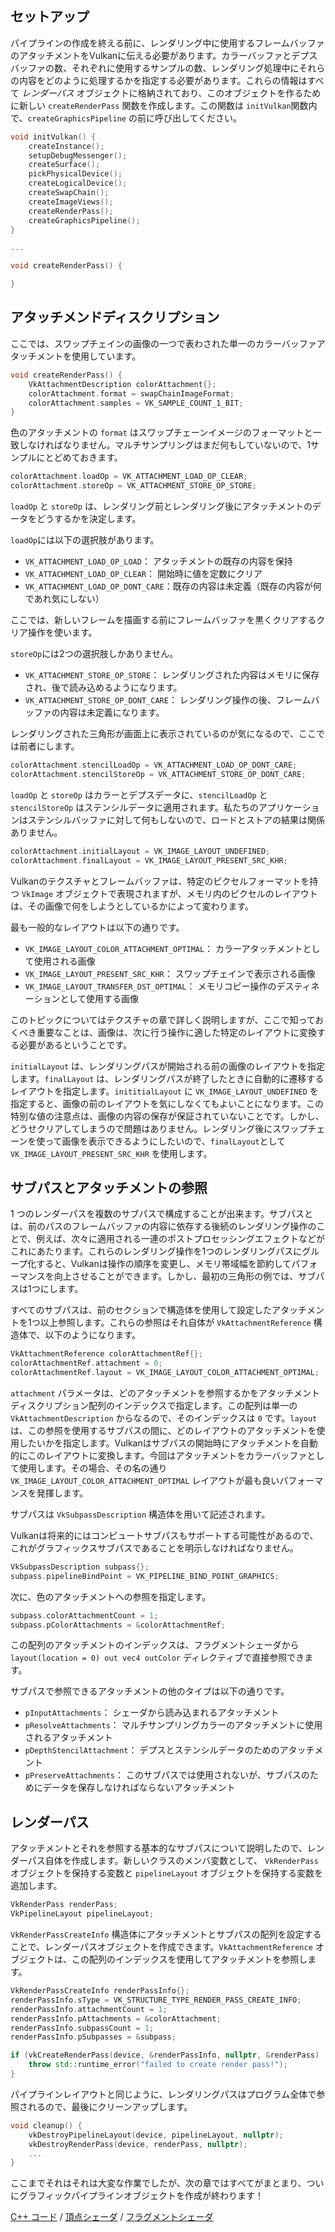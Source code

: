 ## セットアップ

パイプラインの作成を終える前に、レンダリング中に使用するフレームバッファのアタッチメントをVulkanに伝える必要があります。カラーバッファとデプスバッファの数、それぞれに使用するサンプルの数、レンダリング処理中にそれらの内容をどのように処理するかを指定する必要があります。これらの情報はすべて *レンダーパス* オブジェクトに格納されており、このオブジェクトを作るために新しい `createRenderPass` 関数を作成します。この関数は `initVulkan`関数内で、`createGraphicsPipeline` の前に呼び出してください。

```c++
void initVulkan() {
    createInstance();
    setupDebugMessenger();
    createSurface();
    pickPhysicalDevice();
    createLogicalDevice();
    createSwapChain();
    createImageViews();
    createRenderPass();
    createGraphicsPipeline();
}

...

void createRenderPass() {

}
```

## アタッチメンドディスクリプション

ここでは、スワップチェインの画像の一つで表わされた単一のカラーバッファアタッチメントを使用しています。

```c++
void createRenderPass() {
    VkAttachmentDescription colorAttachment{};
    colorAttachment.format = swapChainImageFormat;
    colorAttachment.samples = VK_SAMPLE_COUNT_1_BIT;
}
```

色のアタッチメントの `format` はスワップチェーンイメージのフォーマットと一致しなければなりません。マルチサンプリングはまだ何もしていないので、1サンプルにとどめておきます。

```c++
colorAttachment.loadOp = VK_ATTACHMENT_LOAD_OP_CLEAR;
colorAttachment.storeOp = VK_ATTACHMENT_STORE_OP_STORE;
```

`loadOp` と `storeOp` は、レンダリング前とレンダリング後にアタッチメントのデータをどうするかを決定します。

`loadOp`には以下の選択肢があります。

* `VK_ATTACHMENT_LOAD_OP_LOAD`： アタッチメントの既存の内容を保持
* `VK_ATTACHMENT_LOAD_OP_CLEAR`： 開始時に値を定数にクリア
* `VK_ATTACHMENT_LOAD_OP_DONT_CARE`：既存の内容は未定義（既存の内容が何であれ気にしない）

ここでは、新しいフレームを描画する前にフレームバッファを黒くクリアするクリア操作を使います。

`storeOp`には2つの選択肢しかありません。

* `VK_ATTACHMENT_STORE_OP_STORE`： レンダリングされた内容はメモリに保存され、後で読み込めるようになります。
* `VK_ATTACHMENT_STORE_OP_DONT_CARE`： レンダリング操作の後、フレームバッファの内容は未定義になります。

レンダリングされた三角形が画面上に表示されているのが気になるので、ここでは前者にします。

```c++
colorAttachment.stencilLoadOp = VK_ATTACHMENT_LOAD_OP_DONT_CARE;
colorAttachment.stencilStoreOp = VK_ATTACHMENT_STORE_OP_DONT_CARE;
```

`loadOp` と `storeOp` はカラーとデプスデータに、`stencilLoadOp` と `stencilStoreOp` はステンシルデータに適用されます。私たちのアプリケーションはステンシルバッファに対して何もしないので、ロードとストアの結果は関係ありません。

```c++
colorAttachment.initialLayout = VK_IMAGE_LAYOUT_UNDEFINED;
colorAttachment.finalLayout = VK_IMAGE_LAYOUT_PRESENT_SRC_KHR;
```

Vulkanのテクスチャとフレームバッファは、特定のピクセルフォーマットを持つ `VkImage` オブジェクトで表現されますが、メモリ内のピクセルのレイアウトは、その画像で何をしようとしているかによって変わります。

最も一般的なレイアウトは以下の通りです。

* `VK_IMAGE_LAYOUT_COLOR_ATTACHMENT_OPTIMAL`： カラーアタッチメントとして使用される画像
* `VK_IMAGE_LAYOUT_PRESENT_SRC_KHR`： スワップチェインで表示される画像
* `VK_IMAGE_LAYOUT_TRANSFER_DST_OPTIMAL`： メモリコピー操作のデスティネーションとして使用する画像

このトピックについてはテクスチャの章で詳しく説明しますが、ここで知っておくべき重要なことは、画像は、次に行う操作に適した特定のレイアウトに変換する必要があるということです。

`initialLayout` は、レンダリングパスが開始される前の画像のレイアウトを指定します。`finalLayout` は、レンダリングパスが終了したときに自動的に遷移するレイアウトを指定します。`inititialLayout` に `VK_IMAGE_LAYOUT_UNDEFINED` を指定すると、画像の前のレイアウトを気にしなくてもよいことになります。この特別な値の注意点は、画像の内容の保存が保証されていないことです。しかし、どうせクリアしてしまうので問題はありません。レンダリング後にスワップチェーンを使って画像を表示できるようにしたいので、`finalLayout`として `VK_IMAGE_LAYOUT_PRESENT_SRC_KHR` を使用します。

## サブパスとアタッチメントの参照

1 つのレンダーパスを複数のサブパスで構成することが出来ます。サブパスとは、前のパスのフレームバッファの内容に依存する後続のレンダリング操作のことで、例えば、次々に適用される一連のポストプロセッシングエフェクトなどがこれにあたります。これらのレンダリング操作を1つのレンダリングパスにグループ化すると、Vulkanは操作の順序を変更し、メモリ帯域幅を節約してパフォーマンスを向上させることができます。しかし、最初の三角形の例では、サブパスは1つにします。

すべてのサブパスは、前のセクションで構造体を使用して設定したアタッチメントを1つ以上参照します。これらの参照はそれ自体が `VkAttachmentReference` 構造体で、以下のようになります。

```c++
VkAttachmentReference colorAttachmentRef{};
colorAttachmentRef.attachment = 0;
colorAttachmentRef.layout = VK_IMAGE_LAYOUT_COLOR_ATTACHMENT_OPTIMAL;
```

`attachment` パラメータは、どのアタッチメントを参照するかをアタッチメントディスクリプション配列のインデックスで指定します。この配列は単一の `VkAttachmentDescription` からなるので、そのインデックスは `0` です。`layout` は、この参照を使用するサブパスの間に、どのレイアウトのアタッチメントを使用したいかを指定します。Vulkanはサブパスの開始時にアタッチメントを自動的にこのレイアウトに変換します。今回はアタッチメントをカラーバッファとして使用します。その場合、その名の通り `VK_IMAGE_LAYOUT_COLOR_ATTACHMENT_OPTIMAL` レイアウトが最も良いパフォーマンスを発揮します。

サブパスは `VkSubpassDescription` 構造体を用いて記述されます。

Vulkanは将来的にはコンピュートサブパスもサポートする可能性があるので、これがグラフィックスサブパスであることを明示しなければなりません。

```c++
VkSubpassDescription subpass{};
subpass.pipelineBindPoint = VK_PIPELINE_BIND_POINT_GRAPHICS;
```

次に、色のアタッチメントへの参照を指定します。

```c++
subpass.colorAttachmentCount = 1;
subpass.pColorAttachments = &colorAttachmentRef;
```

この配列のアタッチメントのインデックスは、フラグメントシェーダから `layout(location = 0) out vec4 outColor` ディレクティブで直接参照できます。

サブパスで参照できるアタッチメントの他のタイプは以下の通りです。

* `pInputAttachments`： シェーダから読み込まれるアタッチメント
* `pResolveAttachments`： マルチサンプリングカラーのアタッチメントに使用されるアタッチメント
* `pDepthStencilAttachment`： デプスとステンシルデータのためのアタッチメント
* `pPreserveAttachments`： このサブパスでは使用されないが、サブパスのためにデータを保存しなければならないアタッチメント

## レンダーパス

アタッチメントとそれを参照する基本的なサブパスについて説明したので、レンダーパス自体を作成します。新しいクラスのメンバ変数として、 `VkRenderPass` オブジェクトを保持する変数と `pipelineLayout` オブジェクトを保持する変数を追加します。

```c++
VkRenderPass renderPass;
VkPipelineLayout pipelineLayout;
```

`VkRenderPassCreateInfo` 構造体にアタッチメントとサブパスの配列を設定することで、レンダーパスオブジェクトを作成できます。`VkAttachmentReference` オブジェクトは、この配列のインデックスを使用してアタッチメントを参照します。

```c++
VkRenderPassCreateInfo renderPassInfo{};
renderPassInfo.sType = VK_STRUCTURE_TYPE_RENDER_PASS_CREATE_INFO;
renderPassInfo.attachmentCount = 1;
renderPassInfo.pAttachments = &colorAttachment;
renderPassInfo.subpassCount = 1;
renderPassInfo.pSubpasses = &subpass;

if (vkCreateRenderPass(device, &renderPassInfo, nullptr, &renderPass) != VK_SUCCESS) {
    throw std::runtime_error("failed to create render pass!");
}
```

パイプラインレイアウトと同じように、レンダリングパスはプログラム全体で参照されるので、最後にクリーンアップします。

```c++
void cleanup() {
    vkDestroyPipelineLayout(device, pipelineLayout, nullptr);
    vkDestroyRenderPass(device, renderPass, nullptr);
    ...
}
```

ここまでそれはそれは大変な作業でしたが、次の章ではすべてがまとまり、ついにグラフィックパイプラインオブジェクトを作成が終わります！

[C++ コード](/code/11_render_passes.cpp) /
[頂点シェーダ](/code/09_shader_base.vert) /
[フラグメントシェーダ](/code/09_shader_base.frag)
